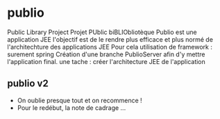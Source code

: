# publio
Public Library Project
Projet PUblic biBLIObliotèque 
Publio est une application JEE
l'objectif est de le rendre plus efficace et plus normé de l'architechture des applications JEE
Pour cela utilisation de framework : surement spring 
Création d'une branche PublioServer afin d'y mettre l'application final.
une tache : créer l'architecture JEE de l'application


## publio v2
* On oublie presque tout et on recommence !
* Pour le redébut, la note de cadrage ...
